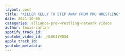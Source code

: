 ```yaml
---
layout: post
title: "KILLER KELLY TO STEP AWAY FROM PRO WRESTLING"
date: 2021-10-06
categories: alliance-pro-wrestling-network videos
author: lewis-carlan
spotify_track_id: 
youtube_video_id: _HLHKJiW034
apple_track_id: 
youtube_metadata: 
---
```

